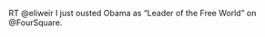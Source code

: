 <!--
id: 753527172
link: http://kevinisom.info/post/753527172/rt-eliweir-i-just-ousted-obama-as-leader-of-the
slug: rt-eliweir-i-just-ousted-obama-as-leader-of-the
date: Thu Jul 01 2010 00:00:12 GMT+1200 (NZST)
raw: {"blog_name":"kevinisom","id":753527172,"post_url":"http://kevinisom.info/post/753527172/rt-eliweir-i-just-ousted-obama-as-leader-of-the","slug":"rt-eliweir-i-just-ousted-obama-as-leader-of-the","type":"text","date":"2010-06-30 12:00:12 GMT","timestamp":1277899212,"state":"published","format":"html","reblog_key":"7MBPMhzA","tags":[],"short_url":"http://tmblr.co/Zw68YyiwUc4","highlighted":[],"feed_item":"http://twitter.com/kev_nz/statuses/17400321885","from_feed_id":"650289","note_count":0,"title":null,"body":"<p>RT @eliweir I just ousted Obama as &#8220;Leader of the Free World&#8221; on @FourSquare.</p>"}
publish: 2010-07-01
tags: 
title: null
-->


RT @eliweir I just ousted Obama as “Leader of the Free World” on
@FourSquare.


